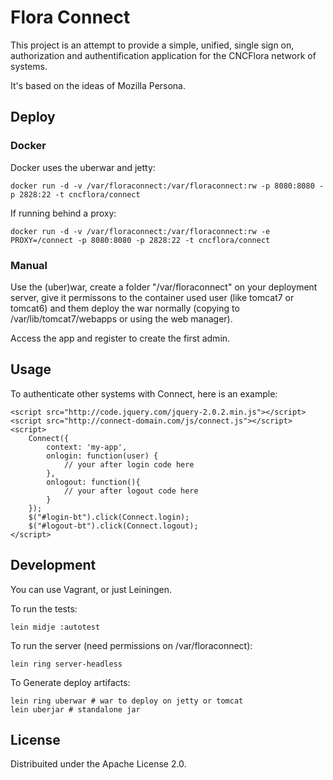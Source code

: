# Flora Connect

This project is an attempt to provide a simple, unified, single sign on, authorization and authentification application for the CNCFlora network of systems.

It's based on the ideas of Mozilla Persona.

## Deploy

### Docker

Docker uses the uberwar and jetty:

    docker run -d -v /var/floraconnect:/var/floraconnect:rw -p 8080:8080 -p 2828:22 -t cncflora/connect 

If running behind a proxy:

    docker run -d -v /var/floraconnect:/var/floraconnect:rw -e PROXY=/connect -p 8080:8080 -p 2828:22 -t cncflora/connect 

### Manual

Use the (uber)war, create a folder "/var/floraconnect" on your deployment server, give it permissons to the container used user (like tomcat7 or tomcat6) and them deploy the war normally (copying to /var/lib/tomcat7/webapps or using the web manager).

Access the app and register to create the first admin.

## Usage

To authenticate other systems with Connect, here is an example:

    <script src="http://code.jquery.com/jquery-2.0.2.min.js"></script>
    <script src="http://connect-domain.com/js/connect.js"></script>
    <script>
        Connect({
            context: 'my-app',
            onlogin: function(user) {
                // your after login code here
            },
            onlogout: function(){
                // your after logout code here
            }
        });
        $("#login-bt").click(Connect.login);
        $("#logout-bt").click(Connect.logout);
    </script>

## Development

You can use Vagrant, or just Leiningen.

To run the tests:

    lein midje :autotest

To run the server (need permissions on /var/floraconnect):

    lein ring server-headless

To Generate deploy artifacts:

    lein ring uberwar # war to deploy on jetty or tomcat
    lein uberjar # standalone jar

## License

Distribuited under the Apache License 2.0.

